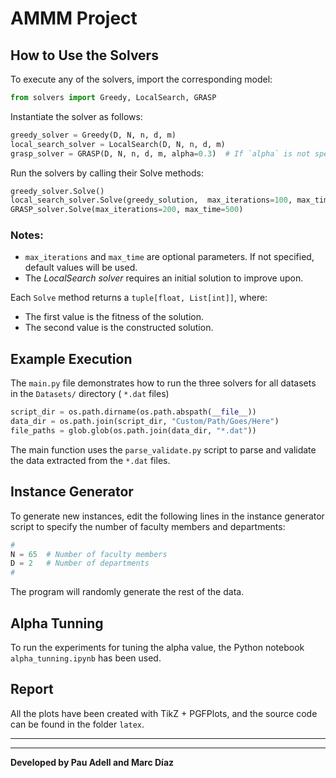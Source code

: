 # AMMM Project

## How to Use the Solvers
To execute any of the solvers, import the corresponding model:
```python
from solvers import Greedy, LocalSearch, GRASP
```

Instantiate the solver as follows:
```python
greedy_solver = Greedy(D, N, n, d, m)
local_search_solver = LocalSearch(D, N, n, d, m)
grasp_solver = GRASP(D, N, n, d, m, alpha=0.3)  # If `alpha` is not specified, the default value is 0.3
```

Run the solvers by calling their Solve methods:
```python
greedy_solver.Solve()
local_search_solver.Solve(greedy_solution,  max_iterations=100, max_time=120)
GRASP_solver.Solve(max_iterations=200, max_time=500)
```
### Notes:
- ```max_iterations``` and ```max_time``` are optional parameters. If not specified, default values will be used.
- The *LocalSearch solver* requires an initial solution to improve upon.

Each ```Solve``` method returns a ```tuple[float, List[int]]```, where:
- The first value is the fitness of the solution.
- The second value is the constructed solution.

## Example Execution
The ```main.py``` file demonstrates how to run the three solvers for all datasets in the ```Datasets/``` directory ( ```*.dat``` files)
```python
script_dir = os.path.dirname(os.path.abspath(__file__))
data_dir = os.path.join(script_dir, "Custom/Path/Goes/Here")
file_paths = glob.glob(os.path.join(data_dir, "*.dat"))
```

The main function uses the ```parse_validate.py``` script to parse and validate the data extracted from the  ```*.dat``` files.

## Instance Generator
To generate new instances, edit the following lines in the instance generator script to specify the number of faculty members and departments:

```python
#
N = 65  # Number of faculty members
D = 2   # Number of departments
#
```
The program will randomly generate the rest of the data.

## Alpha Tunning
To run the experiments for tuning the alpha value, the Python notebook ```alpha_tunning.ipynb``` has been used.

## Report
All the plots have been created with TikZ + PGFPlots, and the source code can be found in the folder ```latex```.

---
---
**Developed by Pau Adell and Marc Díaz**

